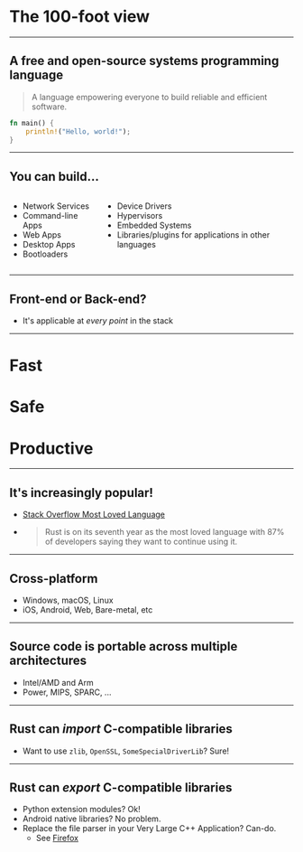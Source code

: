 # The 100-foot view

<style>
img[alt~="center"] {
  display: block;
  margin: 0 auto;
}
.columns {
    display: grid;
    grid-template-columns: repeat(2, minmax(0, 1fr));
    gap: 1rem;
}
</style>

---

## A free and open-source __systems programming__ language

> A language empowering everyone to build reliable and efficient software.

```rust
fn main() {
    println!("Hello, world!");
}
```

---

## You can build...

<div class="columns">
<div>

* Network Services
* Command-line Apps
* Web Apps
* Desktop Apps
* Bootloaders

</div>
<div>

* Device Drivers
* Hypervisors
* Embedded Systems
* Libraries/plugins for applications in other languages

</div>
</div>

---

## Front-end or Back-end?

* It's applicable at *every point* in the stack

---

# Fast
# Safe
# Productive

---

## It's increasingly popular!

* [Stack Overflow Most Loved Language](https://survey.stackoverflow.co/2022/#section-most-loved-dreaded-and-wanted-programming-scripting-and-markup-languages)

* > Rust is on its seventh year as the most loved language with 87% of developers saying they want to continue using it.

---

## Cross-platform

* Windows, macOS, Linux
* iOS, Android, Web, Bare-metal, etc

---

## Source code is portable across multiple architectures

* Intel/AMD and Arm
* Power, MIPS, SPARC, ...

---

## Rust can *import* C-compatible libraries

* Want to use `zlib`, `OpenSSL`, `SomeSpecialDriverLib`? Sure!

---

## Rust can *export* C-compatible libraries

* Python extension modules? Ok!
* Android native libraries? No problem.
* Replace the file parser in your Very Large C++ Application? Can-do.
    * See [Firefox](https://wiki.mozilla.org/Oxidation)
